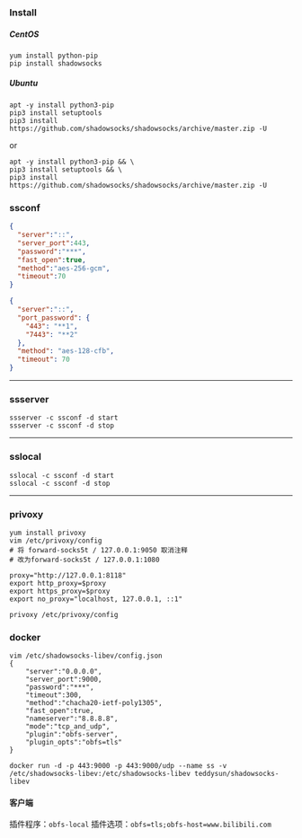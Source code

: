 ### Install
##### CentOS
```shell
yum install python-pip
pip install shadowsocks
```

##### Ubuntu
```shell
apt -y install python3-pip
pip3 install setuptools
pip3 install https://github.com/shadowsocks/shadowsocks/archive/master.zip -U
```
or
```shell
apt -y install python3-pip && \
pip3 install setuptools && \
pip3 install https://github.com/shadowsocks/shadowsocks/archive/master.zip -U
```

### ssconf
```json
{
  "server":"::",
  "server_port":443, 
  "password":"***",
  "fast_open":true, 
  "method":"aes-256-gcm", 
  "timeout":70
}

{
  "server":"::",
  "port_password": {
    "443": "**1",
    "7443": "**2"
  },
  "method": "aes-128-cfb",
  "timeout": 70
}
```

---
### ssserver
```shell
ssserver -c ssconf -d start
ssserver -c ssconf -d stop
```

---
### sslocal
```shell
sslocal -c ssconf -d start
sslocal -c ssconf -d stop
```

---
### privoxy
```shell
yum install privoxy
vim /etc/privoxy/config
# 将 forward-socks5t / 127.0.0.1:9050 取消注释
# 改为forward-socks5t / 127.0.0.1:1080
```

```shell
proxy="http://127.0.0.1:8118"
export http_proxy=$proxy
export https_proxy=$proxy
export no_proxy="localhost, 127.0.0.1, ::1"

privoxy /etc/privoxy/config
```

### docker
```shell
vim /etc/shadowsocks-libev/config.json
{
    "server":"0.0.0.0",
    "server_port":9000,
    "password":"***",
    "timeout":300,
    "method":"chacha20-ietf-poly1305",
    "fast_open":true,
    "nameserver":"8.8.8.8",
    "mode":"tcp_and_udp",
    "plugin":"obfs-server",
    "plugin_opts":"obfs=tls"
}

docker run -d -p 443:9000 -p 443:9000/udp --name ss -v /etc/shadowsocks-libev:/etc/shadowsocks-libev teddysun/shadowsocks-libev
```

#### 客户端
插件程序：`obfs-local`
插件选项：`obfs=tls;obfs-host=www.bilibili.com`


